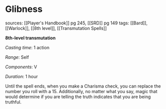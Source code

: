 # Glibness
sources: [[Player's Handbook]] pg 245, [[SRD]] pg 149
tags: [[Bard]], [[Warlock]], [[8th level]], [[Transmutation Spells]]

**8th-level transmutation**

*Casting time*: 1 action

*Range*: Self

*Components*: V

*Duration*: 1 hour

Until the spell ends, when you make a Charisma check, you can replace the number you roll with a 15. Additionally, no matter what you say, magic that would determine if you are telling the truth indicates that you are being truthful.
